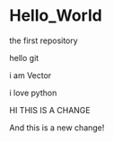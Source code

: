 # Hello_World
the first repository

hello git 

i am Vector 

i love python 

HI THIS IS A CHANGE

And this is a new change!
